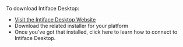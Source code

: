 To download Intiface Desktop:
* <a href="https://intiface.com/desktop">Visit the Intiface Desktop Website</a>
* Download the related installer for your platform
* Once you've got that installed, <router-link to="create-intiface-connection">click here to learn how to connect to Intiface Desktop</router-link>.
